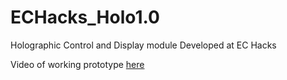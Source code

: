 # ECHacks_Holo1.0
Holographic Control and Display module Developed at EC Hacks

Video of working prototype [here](https://youtu.be/18Zg1pfoQsQ)
